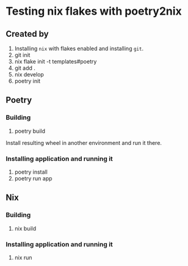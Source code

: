 # Testing nix flakes with poetry2nix

## Created by

1. Installing `nix` with flakes enabled and installing `git`.
1. git init
1. nix flake init -t templates#poetry
1. git add .
1. nix develop
1. poetry init

## Poetry

### Building

1. poetry build

Install resulting wheel in another environment and run it there.

### Installing application and running it

1. poetry install
1. poetry run app

## Nix

### Building

1. nix build

### Installing application and running it

1. nix run
